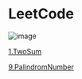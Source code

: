 # LeetCode


![image](./desktop/fire.jpg)

[1.TwoSum](https://github.com/whiteibescu/LeetCode/blob/main/_1_TwoSum_CSharp_Dictionary/Program.cs)

[9.PalindromNumber](https://github.com/whiteibescu/LeetCode/blob/main/_9_PalindromNumber_CSharp/Program.cs)

